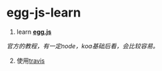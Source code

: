 # egg-js-learn  

1. learn [ **egg.js** ](https://eggjs.org)  

_官方的教程，有一定node，koa基础后看，会比较容易。_  

2. 使用[travis](https://travis-ci.org/)